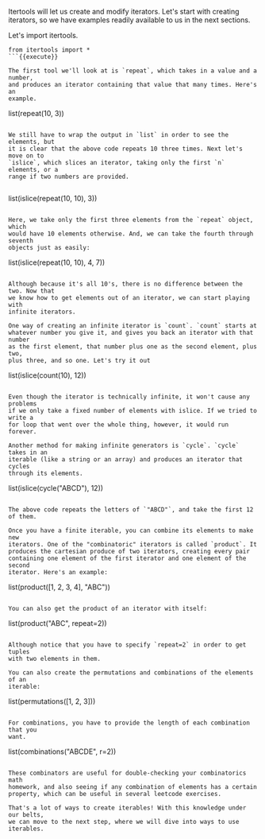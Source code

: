 Itertools will let us create and modify iterators. Let's start with creating
iterators, so we have examples readily available to us in the next sections.

Let's import itertools.

```
from itertools import *
```{{execute}}

The first tool we'll look at is `repeat`, which takes in a value and a number,
and produces an iterator containing that value that many times. Here's an
example.

```
list(repeat(10, 3))
```{{execute}}

We still have to wrap the output in `list` in order to see the elements, but
it is clear that the above code repeats 10 three times. Next let's move on to
`islice`, which slices an iterator, taking only the first `n` elements, or a
range if two numbers are provided.


```
list(islice(repeat(10, 10), 3))
```{{execute}}

Here, we take only the first three elements from the `repeat` object, which
would have 10 elements otherwise. And, we can take the fourth through seventh
objects just as easily:

```
list(islice(repeat(10, 10), 4, 7))
```{{execute}}

Although because it's all 10's, there is no difference between the two. Now that
we know how to get elements out of an iterator, we can start playing with
infinite iterators.

One way of creating an infinite iterator is `count`. `count` starts at
whatever number you give it, and gives you back an iterator with that number
as the first element, that number plus one as the second element, plus two,
plus three, and so one. Let's try it out

```
list(islice(count(10), 12))
```{{execute}}

Even though the iterator is technically infinite, it won't cause any problems
if we only take a fixed number of elements with islice. If we tried to write a
for loop that went over the whole thing, however, it would run forever.

Another method for making infinite generators is `cycle`. `cycle` takes in an
iterable (like a string or an array) and produces an iterator that cycles
through its elements.

```
list(islice(cycle("ABCD"), 12))
```{{execute}}

The above code repeats the letters of `"ABCD"`, and take the first 12 of them.

Once you have a finite iterable, you can combine its elements to make new
iterators. One of the "combinatoric" iterators is called `product`. It
produces the cartesian produce of two iterators, creating every pair
containing one element of the first iterator and one element of the second
iterator. Here's an example:

```
list(product([1, 2, 3, 4], "ABC"))
```{{execute}}

You can also get the product of an iterator with itself:

```
list(product("ABC", repeat=2))
```{{execute}}

Although notice that you have to specify `repeat=2` in order to get tuples
with two elements in them.

You can also create the permutations and combinations of the elements of an
iterable:

```
list(permutations([1, 2, 3]))
```{{execute}}

For combinations, you have to provide the length of each combination that you
want.
```
list(combinations("ABCDE", r=2))
```{{execute}}

These combinators are useful for double-checking your combinatorics math
homework, and also seeing if any combination of elements has a certain
property, which can be useful in several leetcode exercises.

That's a lot of ways to create iterables! With this knowledge under our belts,
we can move to the next step, where we will dive into ways to use iterables.
